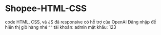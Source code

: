 # Shopee-HTML-CSS
code HTML, CSS, và JS
đã responsive
có hỗ trợ của OpenAI
Đăng nhập để hiển thị giỏ hàng nhé ^^
tài khoản: admin
mật khẩu: 123
